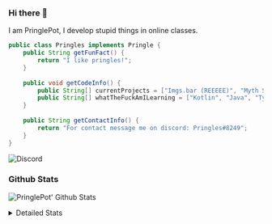 ### Hi there 👋

I am PringlePot, I develop stupid things in online classes. 

```java
public class Pringles implements Pringle {
    public String getFunFact() {
        return "I like pringles!";
    }
    
    public void getCodeInfo() {
        public String[] currentProjects = ["Imgs.bar (REEEEE)", "Myth Sniper (Dead)"];
        public String[] whatTheFuckAmILearning = ["Kotlin", "Java", "Typescript", "NextJS"];
    }
    
    public String getContactInfo() {
        return "For contact message me on discord: Pringles#8249";
    }
}
```
![Discord](https://discord.c99.nl/widget/theme-1/226911291636318208.png)


### Github Stats
![PringlePot' Github Stats](https://github-readme-stats.vercel.app/api?username=PringlePot&show_icons=true&theme=dark)

<details>
  <summary>Detailed Stats</summary>
    
<!--START_SECTION:waka-->
![Lines of code](https://img.shields.io/badge/From%20Hello%20World%20I%27ve%20Written-96936%20lines%20of%20code-blue)

**🐱 My Github Data** 

> 🏆 531 Contributions in the Year 2021
 > 
> 📦 87.7 kB Used in Github's Storage 
 > 
> 💼 Opted to Hire
 > 
> 📜 8 Public Repositories 
 > 
> 🔑 9 Private Repositories  
 > 
**I'm an Early 🐤** 

```text
🌞 Morning    87 commits     █████░░░░░░░░░░░░░░░░░░░░   20.14% 
🌆 Daytime    170 commits    █████████░░░░░░░░░░░░░░░░   39.35% 
🌃 Evening    175 commits    ██████████░░░░░░░░░░░░░░░   40.51% 
🌙 Night      0 commits      ░░░░░░░░░░░░░░░░░░░░░░░░░   0.0%

```
📅 **I'm Most Productive on Monday** 

```text
Monday       109 commits    ██████░░░░░░░░░░░░░░░░░░░   25.23% 
Tuesday      38 commits     ██░░░░░░░░░░░░░░░░░░░░░░░   8.8% 
Wednesday    58 commits     ███░░░░░░░░░░░░░░░░░░░░░░   13.43% 
Thursday     54 commits     ███░░░░░░░░░░░░░░░░░░░░░░   12.5% 
Friday       34 commits     ██░░░░░░░░░░░░░░░░░░░░░░░   7.87% 
Saturday     59 commits     ███░░░░░░░░░░░░░░░░░░░░░░   13.66% 
Sunday       80 commits     ████░░░░░░░░░░░░░░░░░░░░░   18.52%

```


📊 **This Week I Spent My Time On** 

```text
💬 Programming Languages: 
TypeScript               5 hrs 37 mins       █████████████████░░░░░░░░   69.87% 
Java                     43 mins             ██░░░░░░░░░░░░░░░░░░░░░░░   8.95% 
YAML                     36 mins             ██░░░░░░░░░░░░░░░░░░░░░░░   7.5% 
JSON                     31 mins             █░░░░░░░░░░░░░░░░░░░░░░░░   6.52% 
XML                      13 mins             ░░░░░░░░░░░░░░░░░░░░░░░░░   2.72%

🔥 Editors: 
VS Code                  4 hrs 32 mins       ██████████████░░░░░░░░░░░   56.33% 
IntelliJ                 3 hrs 15 mins       ██████████░░░░░░░░░░░░░░░   40.5% 
Sublime Text             15 mins             ░░░░░░░░░░░░░░░░░░░░░░░░░   3.17%

```

**I Mostly Code in Java** 

```text
Java                     6 repos             ███████████░░░░░░░░░░░░░░   46.15% 
Python                   2 repos             ███░░░░░░░░░░░░░░░░░░░░░░   15.38% 
Kotlin                   1 repo              ██░░░░░░░░░░░░░░░░░░░░░░░   7.69% 
CSS                      1 repo              ██░░░░░░░░░░░░░░░░░░░░░░░   7.69% 
JavaScript               1 repo              ██░░░░░░░░░░░░░░░░░░░░░░░   7.69%

```



 Last Updated on 09/08/2021
<!--END_SECTION:waka-->
</details>
